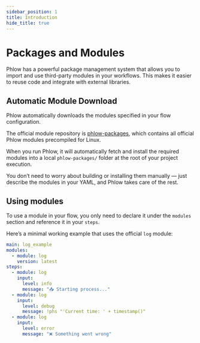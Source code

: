 ```yaml
---
sidebar_position: 1
title: Introduction
hide_title: true
---
```


#  Packages and Modules

Phlow has a powerful package management system that allows you to import and use third-party modules in your workflows. This makes it easier to reuse code and integrate with external libraries.

## Automatic Module Download

Phlow automatically downloads the modules specified in your flow configuration.

The official module repository is [phlow-packages](https://github.com/phlowdotdev/phlow-packages), which contains all official Phlow modules precompiled for Linux.

When you run Phlow, it will automatically fetch and install the required modules into a local `phlow-packages/` folder at the root of your project execution.

You don’t need to worry about building or installing them manually — just describe the modules in your YAML, and Phlow takes care of the rest.

## Using modules

To use a module in your flow, you only need to declare it under the `modules` section and reference it in your `steps`.

Here’s a minimal working example that uses the official `log` module:

```yaml
main: log_example
modules:
  - module: log
    version: latest
steps:
  - module: log
    input:
      level: info
      message: "📥 Starting process..."
  - module: log
    input:
      level: debug
      message: !phs "'Current time: ' + timestamp()"
  - module: log
    input:
      level: error
      message: "❌ Something went wrong"
```